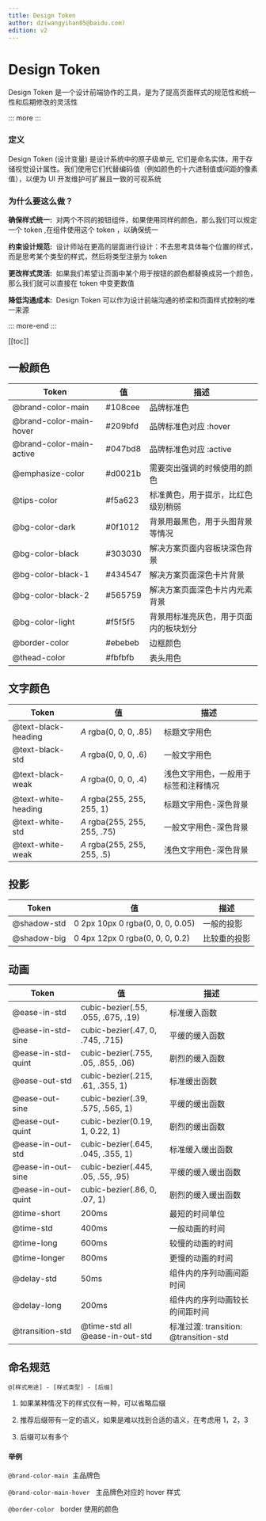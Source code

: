 ```yaml
---
title: Design Token
author: dz(wangyihan05@baidu.com)
edition: v2
---
```


# Design Token

Design Token 是一个设计前端协作的工具，是为了提高页面样式的规范性和统一性和后期修改的灵活性

::: more :::

### 定义

Design Token (设计变量) 是设计系统中的原子级单元, 它们是命名实体，用于存储视觉设计属性。我们使用它们代替编码值（例如颜色的十六进制值或间距的像素值），以便为 UI 开发维护可扩展且一致的可视系统


### 为什么要这么做？

**确保样式统一:** &nbsp;对两个不同的按钮组件，如果使用同样的颜色，那么我们可以规定一个 token ,在组件使用这个 token ，以确保统一

**约束设计规范:** &nbsp;设计师站在更高的层面进行设计：不去思考具体每个位置的样式，而是思考某个类型的样式，然后将类型注册为 token

**更改样式灵活:** &nbsp;如果我们希望让页面中某个用于按钮的颜色都替换成另一个颜色，那么我们就可以直接在 token 中变更数值

**降低沟通成本:** &nbsp;Design Token 可以作为设计前端沟通的桥梁和页面样式控制的唯一来源

::: more-end :::

[[toc]]


## 一般颜色

| Token | 值 | 描述 | 
| ---   |--- |--- |  
| @brand-color-main |  <i class="color brand-color-main"></i> #108cee  | 品牌标准色 |
| @brand-color-main-hover | <i class="color brand-color-main-hover"></i> #209bfd | 品牌标准色对应 :hover |
| @brand-color-main-active | <i class="color brand-color-main-active"></i> #047bd8   | 品牌标准色对应 :active |
| @emphasize-color | <i class="color emphasize-color"></i> #d0021b  | 需要突出强调的时候使用的颜色 |
| @tips-color | <i class="color tips-color"></i> #f5a623   | 标准黄色，用于提示，比红色级别稍弱 |
| @bg-color-dark | <i class="color bg-color-dark"></i> #0f1012  | 背景用最黑色，用于头图背景等情况 |
| @bg-color-black | <i class="color bg-color-black"></i> #303030  | 解决方案页面内容板块深色背景 |
| @bg-color-black-1 | <i class="color bg-color-black-1"></i> #434547  | 解决方案页面深色卡片背景 |
| @bg-color-black-2 | <i class="color bg-color-black-2"></i> #565759  | 解决方案页面深色卡片内元素背景 |
| @bg-color-light | <i class="color bg-color-light"></i> #f5f5f5  | 背景用标准亮灰色，用于页面内的板块划分 |
| @border-color | <i class="color border-color"></i>#ebebeb   | 边框颜色 |
| @thead-color | <i class="color thead-color"></i>#fbfbfb   | 表头用色 |



## 文字颜色

| Token | 值 | 描述 | 
| ---   |--- |--- |  
| @text-black-heading|  <i class="color text-black-heading">A</i> rgba(0, 0, 0, .85)   | 标题文字用色 |
| @text-black-std | <i class="color text-black-std">A</i> rgba(0, 0, 0, .6)  | 一般文字用色 |
| @text-black-weak | <i class="color text-black-weak">A</i> rgba(0, 0, 0, .4)  | 浅色文字用色，一般用于标签和注释情况 |
| @text-white-heading| <i class="color text-white-heading">A</i> rgba(255, 255, 255, 1)| 标题文字用色-深色背景 |
| @text-white-std | <i class="color text-white-std">A</i> rgba(255, 255, 255, .75)  | 一般文字用色-深色背景  |
| @text-white-weak | <i class="color text-white-weak">A</i> rgba(255, 255, 255, .5)  | 浅色文字用色-深色背景  |



## 投影

| Token | 值 | 描述 | 
| ---   |--- |--- |  
| @shadow-std | 0 2px 10px 0 rgba(0, 0, 0, 0.05)  | 一般的投影 |
| @shadow-big | 0 4px 12px 0 rgba(0, 0, 0, 0.2)  | 比较重的投影 |



## 动画

| Token | 值 | 描述 | 
| ---   |--- |--- |  
| @ease-in-std | cubic-bezier(.55, .055, .675, .19)  | 标准缓入函数 |
| @ease-in-std-sine | cubic-bezier(.47, 0, .745, .715) | 平缓的缓入函数 |
| @ease-in-std-quint | cubic-bezier(.755, .05, .855, .06)   | 剧烈的缓入函数 |
| @ease-out-std | cubic-bezier(.215, .61, .355, 1)  | 标准缓出函数 |
| @ease-out-sine | cubic-bezier(.39, .575, .565, 1) | 平缓的缓出函数 |
| @ease-out-quint | cubic-bezier(0.19, 1, 0.22, 1)    | 剧烈的缓出函数 |
| @ease-in-out-std| cubic-bezier(.645, .045, .355, 1)  | 标准缓入缓出函数 |
| @ease-in-out-sine | cubic-bezier(.445, .05, .55, .95) | 平缓的缓入缓出函数 |
| @ease-in-out-quint | cubic-bezier(.86, 0, .07, 1)   | 剧烈的缓入缓出函数 |
| @time-short | 200ms   | 最短的时间单位 |
| @time-std | 400ms   | 一般动画的时间 |
| @time-long | 600ms   | 较慢的动画的时间 |
| @time-longer | 800ms | 更慢的动画的时间 |
| @delay-std | 50ms  | 组件内的序列动画间距时间 |
| @delay-long | 200ms  | 组件内的序列动画较长的间距时间 |
| @transition-std | @time-std all @ease-in-out-std   | 标准过渡: transition: @transition-std  |


## 命名规范

`@[样式用途] - [样式类型] - [后缀]`

1. 如果某种情况下的样式仅有一种，可以省略后缀

2. 推荐后缀带有一定的语义，如果是难以找到合适的语义，在考虑用 1，2，3

3. 后缀可以有多个

#### 举例

`@brand-color-main`&nbsp; 主品牌色

`@brand-color-main-hover` &nbsp; 主品牌色对应的 hover 样式

`@border-color` &nbsp; border 使用的颜色 





<style>
    .icon-new-tag{
        font-size:14px;
        color: #d0021b ;
    }
</style>
